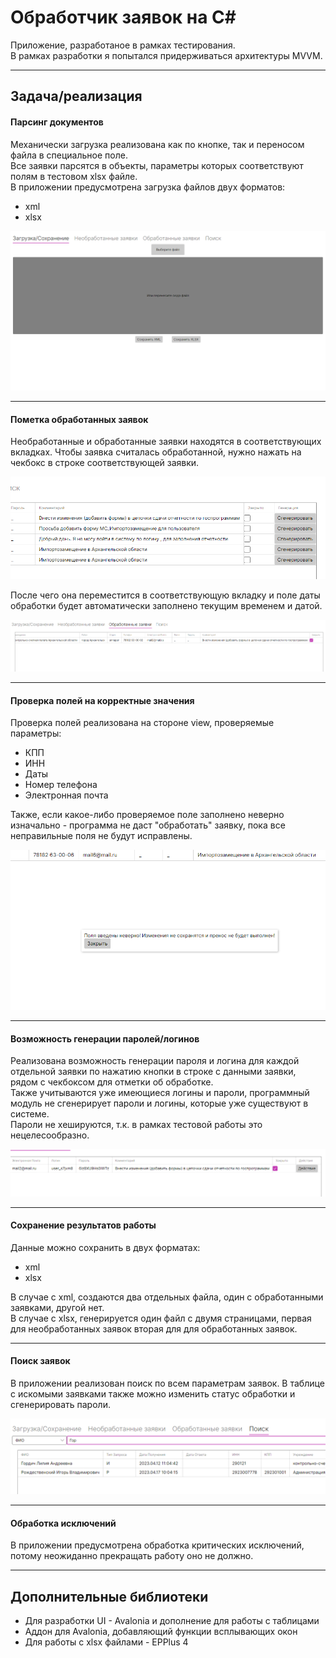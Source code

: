 # Обработчик заявок на C#

Приложение, разработаное в рамках тестирования.  
В рамках разработки я попытался придерживаться архитектуры MVVM.

---

## Задача/реализация

#### Парсинг документов

Механически загрузка реализована как по кнопке, так и переносом файла в специальное поле.  
Все заявки парсятся в объекты, параметры которых соответствуют полям в тестовом xlsx файле.  
В приложении предусмотрена загрузка файлов двух форматов:
- xml
- xlsx

![Screen1](Assets/Screenshot_1.png)

---

#### Пометка обработанных заявок  

Необработанные и обработанные заявки находятся в соответствующих вкладках. Чтобы заявка считалась обработанной, нужно нажать на чекбокс в строке соответствующей заявки. 

![Screen3](Assets/Screenshot_3.png)

После чего она переместится в соответствующую вкладку и поле даты обработки будет автоматически заполнено текущим временем и датой.

![Screen5](Assets/Screenshot_5.png)

---

#### Проверка полей на корректные значения

Проверка полей реализована на стороне view, проверяемые параметры:
- КПП
- ИНН
- Даты
- Номер телефона
- Электронная почта

Также, если какое-либо проверяемое поле заполнено неверно изначально - программа не даст "обработать" заявку, пока все неправильные поля не будут исправлены.

![Screen4](Assets/Screenshot_4.png)

---

#### Возможность генерации паролей/логинов

Реализована возможность генерации пароля и логина для каждой отдельной заявки по нажатию кнопки в строке с данными заявки, рядом с чекбоксом для отметки об обработке.  
Также учитываются уже имеющиеся логины и пароли, программный модуль не сгенерирует пароли и логины, которые уже существуют в системе.  
Пароли не хешируются, т.к. в рамках тестовой работы это нецелесообразно.

![Screen6](Assets/Screenshot_6.png)

---

#### Сохранение результатов работы

Данные можно сохранить в двух форматах:
- xml
- xlsx

В случае с xml, создаются два отдельных файла, один с обработанными заявками, другой нет.  
В случае с xlsx, генерируется один файл с двумя страницами, первая для необработанных заявок вторая для для обработанных заявок.

---

#### Поиск заявок

В приложении реализован поиск по всем параметрам заявок. В таблице с искомыми заявками также можно изменить статус обработки и сгенерировать пароли.

![Screen7](Assets/Screenshot_7.png)

---

#### Обработка исключений

В приложении предусмотрена обработка критических исключений, потому неожиданно прекращать работу оно не должно.

---

## Дополнительные библиотеки

- Для разработки UI - Avalonia и дополнение для работы с таблицами
- Аддон для Avalonia, добавляющий функции всплывающих окон
- Для работы с xlsx файлами - EPPlus 4
